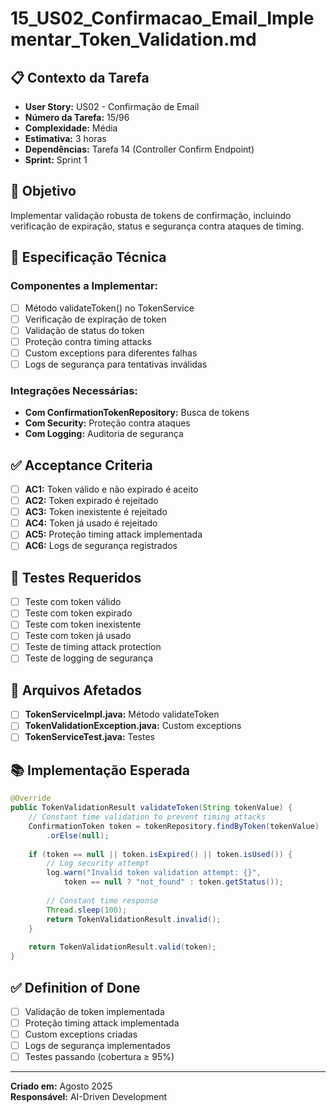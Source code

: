 # 15_US02_Confirmacao_Email_Implementar_Token_Validation.md

## 📋 Contexto da Tarefa
- **User Story:** US02 - Confirmação de Email
- **Número da Tarefa:** 15/96
- **Complexidade:** Média
- **Estimativa:** 3 horas
- **Dependências:** Tarefa 14 (Controller Confirm Endpoint)
- **Sprint:** Sprint 1

## 🎯 Objetivo
Implementar validação robusta de tokens de confirmação, incluindo verificação de expiração, status e segurança contra ataques de timing.

## 📝 Especificação Técnica

### **Componentes a Implementar:**
- [ ] Método validateToken() no TokenService
- [ ] Verificação de expiração de token
- [ ] Validação de status do token
- [ ] Proteção contra timing attacks
- [ ] Custom exceptions para diferentes falhas
- [ ] Logs de segurança para tentativas inválidas

### **Integrações Necessárias:**
- **Com ConfirmationTokenRepository:** Busca de tokens
- **Com Security:** Proteção contra ataques
- **Com Logging:** Auditoria de segurança

## ✅ Acceptance Criteria
- [ ] **AC1:** Token válido e não expirado é aceito
- [ ] **AC2:** Token expirado é rejeitado
- [ ] **AC3:** Token inexistente é rejeitado
- [ ] **AC4:** Token já usado é rejeitado
- [ ] **AC5:** Proteção timing attack implementada
- [ ] **AC6:** Logs de segurança registrados

## 🧪 Testes Requeridos
- [ ] Teste com token válido
- [ ] Teste com token expirado
- [ ] Teste com token inexistente
- [ ] Teste com token já usado
- [ ] Teste de timing attack protection
- [ ] Teste de logging de segurança

## 🔗 Arquivos Afetados
- [ ] **TokenServiceImpl.java:** Método validateToken
- [ ] **TokenValidationException.java:** Custom exceptions
- [ ] **TokenServiceTest.java:** Testes

## 📚 Implementação Esperada
```java
@Override
public TokenValidationResult validateToken(String tokenValue) {
    // Constant time validation to prevent timing attacks
    ConfirmationToken token = tokenRepository.findByToken(tokenValue)
        .orElse(null);
    
    if (token == null || token.isExpired() || token.isUsed()) {
        // Log security attempt
        log.warn("Invalid token validation attempt: {}", 
            token == null ? "not_found" : token.getStatus());
        
        // Constant time response
        Thread.sleep(100); 
        return TokenValidationResult.invalid();
    }
    
    return TokenValidationResult.valid(token);
}
```

## ✅ Definition of Done
- [ ] Validação de token implementada
- [ ] Proteção timing attack implementada
- [ ] Custom exceptions criadas
- [ ] Logs de segurança implementados
- [ ] Testes passando (cobertura ≥ 95%)

---
**Criado em:** Agosto 2025  
**Responsável:** AI-Driven Development